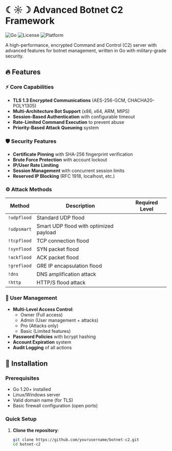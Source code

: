 # ☾☼☽ Advanced Botnet C2 Framework

![Go](https://img.shields.io/badge/Go-1.20+-00ADD8?logo=go)
![License](https://img.shields.io/badge/License-MIT-blue)
![Platform](https://img.shields.io/badge/Platform-Linux%20|%20Windows-lightgrey)

A high-performance, encrypted Command and Control (C2) server with advanced features for botnet management, written in Go with military-grade security.

## 🔥 Features

### ⚡ Core Capabilities
- **TLS 1.3 Encrypted Communications** (AES-256-GCM, CHACHA20-POLY1305)
- **Multi-Architecture Bot Support** (x86, x64, ARM, MIPS)
- **Session-Based Authentication** with configurable timeout
- **Rate-Limited Command Execution** to prevent abuse
- **Priority-Based Attack Queueing** system

### 🛡️ Security Features
- **Certificate Pinning** with SHA-256 fingerprint verification
- **Brute Force Protection** with account lockout
- **IP/User Rate Limiting**
- **Session Management** with concurrent session limits
- **Reserved IP Blocking** (RFC 1918, localhost, etc.)

### ⚙️ Attack Methods
| Method       | Description                          | Required Level |
|--------------|--------------------------------------|----------------|
| `!udpflood`  | Standard UDP flood                   |             |
| `!udpsmart`  | Smart UDP flood with optimized payload |             |
| `!tcpflood`  | TCP connection flood                 |             |
| `!synflood`  | SYN packet flood                     |             |
| `!ackflood`  | ACK packet flood                     |             |
| `!greflood`  | GRE IP encapsulation flood           |             |
| `!dns`       | DNS amplification attack             |             |
| `!http`      | HTTP/S flood attack                  |             |

### 👑 User Management
- **Multi-Level Access Control**:
  - Owner (Full access)
  - Admin (User management + attacks)
  - Pro (Attacks only)
  - Basic (Limited features)
- **Password Policies** with bcrypt hashing
- **Account Expiration** system
- **Audit Logging** of all actions

## 🚀 Installation

### Prerequisites
- Go 1.20+ installed
- Linux/Windows server
- Valid domain name (for TLS)
- Basic firewall configuration (open ports)

### Quick Setup

1. **Clone the repository**:
   ```bash
   git clone https://github.com/yourusername/botnet-c2.git
   cd botnet-c2
